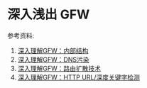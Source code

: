 深入浅出 GFW
============

参考资料:

1. [深入理解GFW：内部结构](http://gfwrev.blogspot.com/2010/02/gfw.html)
2. [深入理解GFW：DNS污染](http://gfwrev.blogspot.com/2009/11/gfwdns.html)
3. [深入理解GFW：路由扩散技术](http://gfwrev.blogspot.com/2009/11/gfw_05.html)
4. [深入理解GFW：HTTP URL/深度关键字检测](http://gfwrev.blogspot.com/2010/03/http-url.html)
